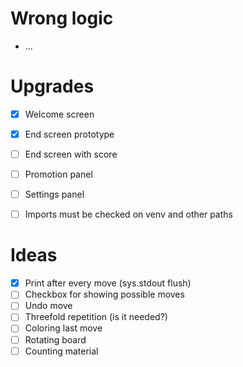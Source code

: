 # Wrong logic

- ...


# Upgrades

- [x] Welcome screen
- [x] End screen prototype
- [ ] End screen with score
- [ ] Promotion panel
- [ ] Settings panel
- [ ] Imports must be checked on venv and other paths


# Ideas

- [x] Print after every move (sys.stdout flush)
- [ ] Checkbox for showing possible moves
- [ ] Undo move
- [ ] Threefold repetition (is it needed?)
- [ ] Coloring last move
- [ ] Rotating board
- [ ] Counting material
